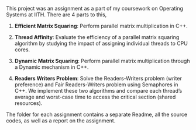 This project was an assignment as a part of my coursework on Operating Systems at IITH.
There are 4 parts to this, 

1. **Efficient Matrix Squaring**: Perform parallel matrix multiplication in C++.

2. **Thread Affinity**: Evaluate the efficiency of a parallel matrix squaring algorithm by studying the impact
of assigning individual threads to CPU cores.

3. **Dynamic Matrix Squaring**: Perform parallel matrix multiplication through a Dynamic
mechanism in C++.

4. **Readers Writers Problem**: Solve the Readers-Writers problem (writer preference) and Fair Readers-Writers
problem using Semaphores in C++. We implement these two
algorithms and compare each thread’s average and worst-case time to access the critical section
(shared resources).

The folder for each assignment contains a separate Readme, all the source codes, as well as a report on the assignment. 
